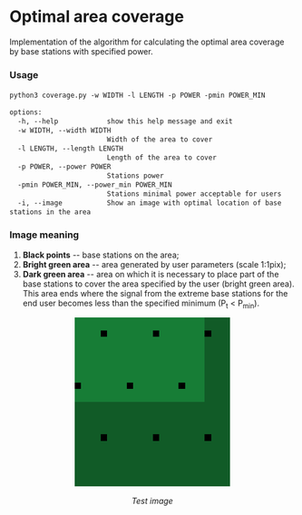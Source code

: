# Optimal area coverage
Implementation of the algorithm for calculating the optimal area coverage
by base stations with specified power.

### Usage

`python3 coverage.py -w WIDTH -l LENGTH -p POWER -pmin POWER_MIN`

```
options:
  -h, --help            show this help message and exit
  -w WIDTH, --width WIDTH
                        Width of the area to cover
  -l LENGTH, --length LENGTH
                        Length of the area to cover
  -p POWER, --power POWER
                        Stations power
  -pmin POWER_MIN, --power_min POWER_MIN
                        Stations minimal power acceptable for users
  -i, --image           Show an image with optimal location of base stations in the area
```

### Image meaning

1. **Black points** -- base stations on the area;
2. **Bright green area** -- area generated by user parameters (scale 1:1pix);
3. **Dark green area** -- area on which it is necessary to place part of 
the base stations to cover the area specified by the user (bright green 
area). This area ends where the signal from the extreme base stations for
the end user becomes less than the specified minimum (P<sub>t</sub> < 
P<sub>min</sub>).

<p align="center">
    <img src="example-img/test_img.bmp" alt/>
</p>

<p align="center">
    <em> Test image </em>
</p>
